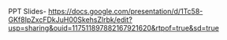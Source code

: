 PPT Slides- https://docs.google.com/presentation/d/1Tc58-GKf8IpZxcFDkJuH00SkehsZlrbk/edit?usp=sharing&ouid=117511897882167921620&rtpof=true&sd=true
